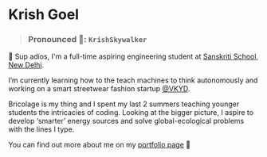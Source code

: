 # Krish Goel 
> ### Pronounced 📢: ```KrishSkywalker```
👋 Sup adios, I'm a full-time aspiring engineering student at [Sanskriti School, New Delhi](http://sanskritischool.edu.in).

I’m currently learning how to the teach machines to think autonomously and working on a smart streetwear fashion startup [@VKYD](https://github.com/VKYD).

Bricolage is my thing and I spent my last 2 summers teaching younger students the intricacies of coding. Looking at the bigger picture, I aspire to develop ‘smarter’ energy sources and solve global-ecological problems with the lines I type.

You can find out more about me on my [portfolio page](https://krishgoel.herokuapp.com) 🤘
